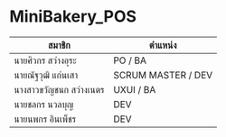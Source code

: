 # MiniBakery_POS
| สมาชิก | ตำแหน่ง | 
|---|---|
| นายศิวกร สว่างอุระ | PO / BA |
| นายณัฐวุฒิ แก่นเสา | SCRUM MASTER / DEV |
| นางสาวขวัญชนก สว่างเนตร | UXUI / BA |
| นายชลกร นวลบุญ | DEV |
| นายนพกร อินเพ็ชร | DEV |
